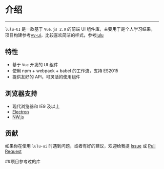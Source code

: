 # 介绍

----

`lulu-UI` 是一款基于 `Vue.js 2.0` 的前端 UI 组件库，主要用于是个人学习结果，
项目构建参考[vv-ui](https://github.com/VV-UI/)，比较喜欢简洁的样式，参考[lulu](https://github.com/VV-UI/VV-UI/pulls)


## 特性

- 基于 `Vue` 开发的 UI 组件
- 使用 npm + webpack + babel 的工作流，支持 ES2015
- 提供友好的 API，可灵活的使用组件

## 浏览器支持

- 现代浏览器和 IE9 及以上
- [Electron](http://electron.atom.io/)
- [NW.js](http://nwjs.io)


## 贡献

如果你在使用 `lulu-ui` 时遇到问题，或者有好的建议，欢迎给我提 [Issue](https://github.com/VV-UI/VV-UI/issues) 或 [Pull Request](https://github.com/VV-UI/VV-UI/pulls)

##项目参考过的库




